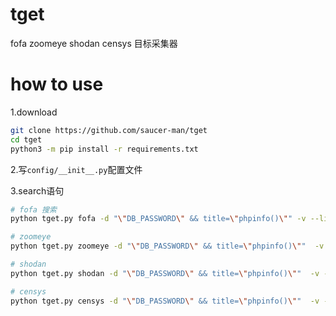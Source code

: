 # tget

fofa zoomeye shodan censys 目标采集器

# how to use

1.download

```bash
git clone https://github.com/saucer-man/tget
cd tget
python3 -m pip install -r requirements.txt
```

2.写`config/__init__.py`配置文件

3.search语句

```bash
# fofa 搜索
python tget.py fofa -d "\"DB_PASSWORD\" && title=\"phpinfo()\"" -v --limit 150 -o result.txt

# zoomeye
python tget.py zoomeye -d "\"DB_PASSWORD\" && title=\"phpinfo()\""  -v --limit 10 --type host -o result.txt

# shodan
python tget.py shodan -d "\"DB_PASSWORD\" && title=\"phpinfo()\""  -v --limit 10 -o result.txt

# censys
python tget.py censys -d "\"DB_PASSWORD\" && title=\"phpinfo()\""  -v --limit 120 -o result.txt
```
